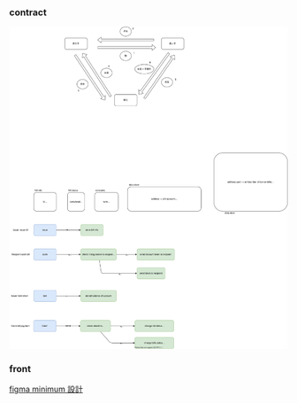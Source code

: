 ### contract

![](contract.drawio.svg)

### front

[figma minimum 設計](https://www.figma.com/file/9CJAXAb9b53LKe3N5PsHpm/AVAX-Subnet?node-id=0%3A1&t=WG3CD6isN7LnjD3S-1)